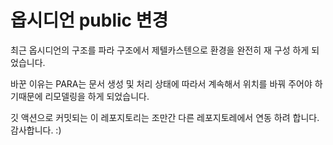 # 옵시디언 public 변경
최근 옵시디언의 구조를 파라 구조에서 제텔카스텐으로 환경을 완전히 재 구성 하게 되었습니다.

바꾼 이유는 PARA는 문서 생성 및 처리 상태에 따라서 계속해서 위치를 바꿔 주어야 하기때문에 리모델링을 하게 되었습니다.

깃 액션으로 커밋되는 이 레포지토리는 조만간 다른 레포지토레에서 연동 하려 합니다.
감사합니다. 
:) 